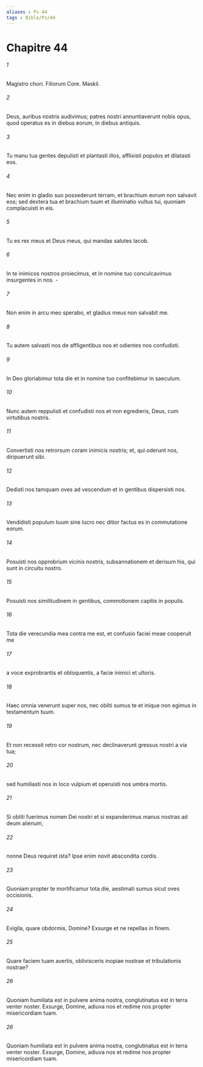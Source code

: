```yaml
---
aliases : Ps 44
tags : Bible/Ps/44
---
```


# Chapitre 44

###### 1
Magistro chori. Filiorum Core. Maskil.
###### 2
Deus, auribus nostris audivimus; patres nostri annuntiaverunt nobis opus, quod operatus es in diebus eorum, in diebus antiquis.
###### 3
Tu manu tua gentes depulisti et plantasti illos, afflixisti populos et dilatasti eos.
###### 4
Nec enim in gladio suo possederunt terram, et brachium eorum non salvavit eos; sed dextera tua et brachium tuum et illuminatio vultus tui, quoniam complacuisti in eis.
###### 5
Tu es rex meus et Deus meus, qui mandas salutes Iacob.
###### 6
In te inimicos nostros proiecimus, et in nomine tuo conculcavimus insurgentes in nos. -
###### 7
Non enim in arcu meo sperabo, et gladius meus non salvabit me.
###### 8
Tu autem salvasti nos de affligentibus nos et odientes nos confudisti.
###### 9
In Deo gloriabimur tota die et in nomine tuo confitebimur in saeculum.
###### 10
Nunc autem reppulisti et confudisti nos et non egredieris, Deus, cum virtutibus nostris.
###### 11
Convertisti nos retrorsum coram inimicis nostris; et, qui oderunt nos, diripuerunt sibi.
###### 12
Dedisti nos tamquam oves ad vescendum et in gentibus dispersisti nos.
###### 13
Vendidisti populum tuum sine lucro nec ditior factus es in commutatione eorum.
###### 14
Posuisti nos opprobrium vicinis nostris, subsannationem et derisum his, qui sunt in circuitu nostro.
###### 15
Posuisti nos similitudinem in gentibus, commotionem capitis in populis.
###### 16
Tota die verecundia mea contra me est, et confusio faciei meae cooperuit me
###### 17
a voce exprobrantis et obloquentis, a facie inimici et ultoris.
###### 18
Haec omnia venerunt super nos, nec obliti sumus te et inique non egimus in testamentum tuum.
###### 19
Et non recessit retro cor nostrum, nec declinaverunt gressus nostri a via tua;
###### 20
sed humiliasti nos in loco vulpium et operuisti nos umbra mortis.
###### 21
Si obliti fuerimus nomen Dei nostri et si expanderimus manus nostras ad deum alienum,
###### 22
nonne Deus requiret ista? Ipse enim novit abscondita cordis.
###### 23
Quoniam propter te mortificamur tota die, aestimati sumus sicut oves occisionis.
###### 24
Evigila, quare obdormis, Domine? Exsurge et ne repellas in finem.
###### 25
Quare faciem tuam avertis, oblivisceris inopiae nostrae et tribulationis nostrae?
###### 26
Quoniam humiliata est in pulvere anima nostra, conglutinatus est in terra venter noster. Exsurge, Domine, adiuva nos et redime nos propter misericordiam tuam.
###### 26
Quoniam humiliata est in pulvere anima nostra, conglutinatus est in terra venter noster. Exsurge, Domine, adiuva nos et redime nos propter misericordiam tuam.
